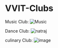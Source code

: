 # VVIT-Clubs
Music Club:
![Music](https://github.com/VakaPrasanna/VVIT-Clubs/assets/96370281/9d868b16-0b22-473c-9b43-3a484aee07f6)

Dance Club:
![natraj](https://github.com/VakaPrasanna/VVIT-Clubs/assets/96370281/f0bc1225-d53c-4a05-b11e-c37f6864f145)

culinary Club:
![image](https://github.com/VakaPrasanna/VVIT-Clubs/assets/96370281/b5a9c938-7ff1-4e2c-bea4-5c49be9affc0)



